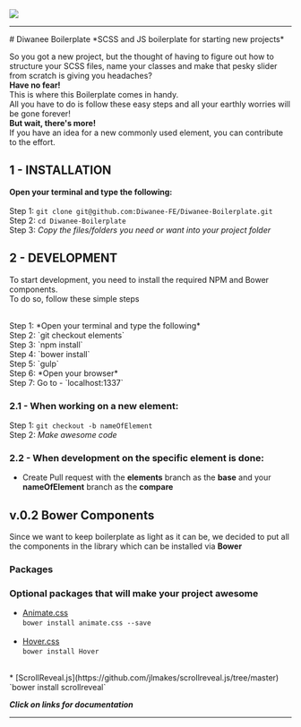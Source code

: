 <img src="http://www.diwanee-serbia.com/assets/img/diwanee-logo-header.png">
<hr>
# Diwanee Boilerplate
*SCSS and JS boilerplate for starting new projects*

So you got a new project, but the thought of having to figure out how to structure your SCSS files, name your classes and make that pesky slider from scratch is giving you headaches?
<br />
**Have no fear!**
<br />
This is where this Boilerplate comes in handy.
<br />
All you have to do is follow these easy steps and all your earthly worries will be gone forever!
<br />
**But wait, there's more!**
<br />
If you have an idea for a new commonly used element, you can contribute to the effort.

## 1 - INSTALLATION
**Open your terminal and type the following:**
<br />
<br />
Step 1: `git clone git@github.com:Diwanee-FE/Diwanee-Boilerplate.git`
<br />
Step 2: `cd Diwanee-Boilerplate`
<br />
Step 3: *Copy the files/folders you need or want into your project folder*



## 2 - DEVELOPMENT
To start development, you need to install the required NPM and Bower components.
<br />
To do so, follow these simple steps

<br />
Step 1: *Open your terminal and type the following*
<br />
Step 2: `git checkout elements`
<br />
Step 3: `npm install`
<br />
Step 4: `bower install`
<br />
Step 5: `gulp`
<br />
Step 6: *Open your browser*
<br />
Step 7: Go to - `localhost:1337`

### 2.1 -  When working on a new element:
Step 1: `git checkout -b nameOfElement`
<br />
Step 2: *Make awesome code*

### 2.2 - When development on the specific element is done:
- Create Pull request with the **elements** branch as the **base** and your **nameOfElement** branch as the **compare**


## v.0.2 Bower Components
  Since we want to keep boilerplate as light as it can be, we decided to put all the components in the library which can be installed via **Bower**


### Packages ###

 ### Optional packages that will make your project awesome ###

 * [Animate.css](https://github.com/daneden/animate.css)     
 `bower install animate.css --save`
 <br><br>
 * [Hover.css](https://github.com/IanLunn/Hover)     
 `bower install Hover`
 <br>
 * [ScrollReveal.js](https://github.com/jlmakes/scrollreveal.js/tree/master)     
 `bower install scrollreveal`

***Click on links for documentation***

<hr>
